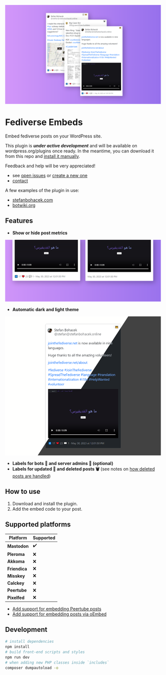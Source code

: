 ![Preview of multiple posts embedded with the Fediverse Embeds plugin.](./images/screenshots/main.png)

# Fediverse Embeds

Embed fediverse posts on your WordPress site.

This plugin is ***under active development*** and will be available on wordpress.org/plugins once ready. In the meantime, you can download it from this repo and [install it manually](https://wordpress.com/support/plugins/install-a-plugin/#install-a-plugin-with-a-zip-file).

Feedback and help will be very appreciated!

- see [open issues](https://github.com/stefanbohacek/fediverse-embeds-wordpress-plugin/issues?q=is%3Aissue+is%3Aopen+sort%3Aupdated-desc) or [create a new one](https://github.com/stefanbohacek/fediverse-embeds-wordpress-plugin/issues/new)
- [contact](https://stefanbohacek.com/contact/)



A few examples of the plugin in use:

- [stefanbohacek.com](https://stefanbohacek.com/blog/a-netizens-guide-to-mastodon-fediverse/)
- [botwiki.org](https://botwiki.org/blog/what-kind-of-bots-are-posting-in-the-fediverse/)

## Features

- **Show or hide post metrics**

![Two side-by-side screenshots comparing the same post with and without the number of likes/favorites, boosts/re-shares, and replies.](./images/screenshots/post-metrics.png)

- **Automatic dark and light theme**

![A diagonally split screenshot of an embedded post, showing a light and dark version.](./images/screenshots/dark-light-theme.png)

- **Labels for bots 🤖 and server admins 👑 (optional)**
- **Labels for updated 📝 and deleted posts 🗑️** (see notes on [how deleted posts are handled](https://github.com/stefanbohacek/fediverse-embeds-wordpress-plugin/issues/1))

<!-- Learn more [on stefanbohacek.com](https://stefanbohacek.com/project/tweet-embeds-wordpress-plugin/). -->

## How to use

<!-- 1. [Install the plugin.](https://wordpress.org/plugins/ftf_fediverse_embeds) -->
1. Download and install the plugin.
2. Add the embed code to your post.

## Supported platforms

| **Platform**  | **Supported** |
|---------------|---------------|
| **Mastodon**  | ✔️            |
| **Pleroma**   | ❌            |
| **Akkoma**    | ❌            |
| **Friendica** | ❌            |
| **Misskey**   | ❌            |
| **Calckey**   | ❌            |
| **Peertube**  | ❌            |
| **Pixelfed**  | ❌            |

- [Add support for embedding Peertube posts](https://github.com/stefanbohacek/fediverse-embeds-wordpress-plugin/issues/2)
- [Add support for embedding posts via oEmbed](https://github.com/stefanbohacek/fediverse-embeds-wordpress-plugin/issues/3)

## Development

```sh
# install dependencies
npm install
# build front-end scripts and styles
npm run dev
# when adding new PHP classes inside `includes`
composer dumpautoload -o 
```
